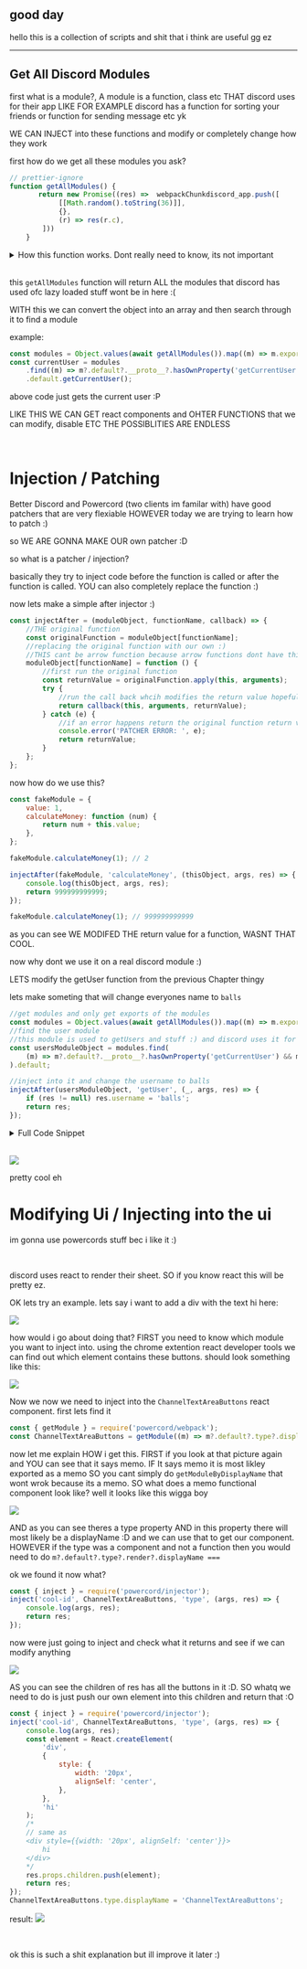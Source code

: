 ## good day

hello this is a collection of scripts and shit that i think are useful gg ez

---

<h2>Get All Discord Modules</h2>

first what is a module?, A module is a function, class etc THAT discord uses for their app
LIKE FOR EXAMPLE discord has a function for sorting your friends or function for sending message etc yk

WE CAN INJECT into these functions and modify or completely change how they work

first how do we get all these modules you ask?

```js
// prettier-ignore
function getAllModules() {
       return new Promise((res) =>  webpackChunkdiscord_app.push([
            [[Math.random().toString(36)]],
            {},
            (r) => res(r.c),
        ]))
    }
```

<details>
    <summary>How this function works. Dont really need to know, its not important
    </summary>
  
  so you might be confused on HOW this gets all the modules and rightfully so. Disocrd uses webpack to transplile and code split their web app AND THEY HAVE enabled the webpack jsonp thingy or in this case webpackchunkdiscord_app. i dont really understand it on a deep level but i do know that webpackChunkdiscord_app is how they emulate the import / export or module.exports thingy yk. IT is the modules object and thats where they store all the modules so other modules can import export stuff yk.

now why am i pussing all this shit? this wont do anything right it will just add it to the array right?
NO this push function is a wrapper over the original push function that allows us to insert modules into it
WHAT THIS MEANS is we can add our own module into this webpackChunk and then WE ARE bascially in the same enviroment as discords functions and modules. SO WE CAN IMPORT THEIR modules yk

heres the function that `webpackChunkdiscord_app.push` function
ofc i renamed some variables and refactored the minfied code to make it more readable

```js
// prettier-ignore
const wrappedPush = (push, args) => {
    //the arguments you passed for example: push([["id"], {}, (r) => {console.log(r)}])
    //ids will be ["id"], modules will be {} and the callback will be  (r) => {console.log(r)}
    const [ids, modules, callback] = args;
    if (ids.some((c) => 0 !== e[c])) {
        for (let module in modules) webpackMagic.o(modules, module) && (webpackMagic.m[module] = modules[module]);
        if (callback) var o = callback(webpackMagic);
    }
    push && push(args);
    for (let n = 0; n < ids.length; n++) {
        const id = ids[n];
        webpackMagic.o(e, id) && e[id] && e[id][0]();
        e[ids[n]] = 0;
    }
    return webpackMagic.O(o);
};
```

from this function we can see THEY GIVE us the webpack magic (which i dont understand how it works WHICH IS WHY i call it magic HEHEHE) AND THIS webpqack magic will HAVE ALL THE MODULES and ALL THE CHUNKS.
the callback we pass as the 3rd element in the array will give us the webpack magic (see line 8 of that code wrapper push function) and in the webpack magic theres a property that has the cache or all the functions that have been called or used / imported (i think.) this will be different for each web app but for discord the property is r.c or just c

The `modules` argument will be huge with many modules you can just look at discords minified code and see how big it is.

</details>

<br/>

this `getAllModules` function will return ALL the modules that discord has used
ofc lazy loaded stuff wont be in here :(

WITH this we can convert the object into an array and then search through it to find a module

example:

```js
const modules = Object.values(await getAllModules()).map((m) => m.exports);
const currentUser = modules
    .find((m) => m?.default?.__proto__?.hasOwnProperty('getCurrentUser') && m?.default?.__proto__?.hasOwnProperty('getUser'))
    .default.getCurrentUser();
```

above code just gets the current user :P

LIKE THIS WE CAN GET react components and OHTER FUNCTIONS that we can modify, disable ETC
THE POSSIBLITIES ARE ENDLESS

<br/>

# Injection / Patching

Better Discord and Powercord (two clients im familar with) have good patchers that are very flexiable HOWEVER today we are trying to learn how to patch :)

so WE ARE GONNA MAKE OUR own patcher :D

so what is a patcher / injection?

basically they try to inject code before the function is called or after the function is called. YOU can also completely replace the function :)

now lets make a simple after injector :)

```js
const injectAfter = (moduleObject, functionName, callback) => {
    //THE original function
    const originalFunction = moduleObject[functionName];
    //replacing the original function with our own :)
    //THIS cant be arrow function because arrow functions dont have this object :P
    moduleObject[functionName] = function () {
        //first run the original function
        const returnValue = originalFunction.apply(this, arguments);
        try {
            //run the call back whcih modifies the return value hopefully
            return callback(this, arguments, returnValue);
        } catch (e) {
            //if an error happens return the original function return value
            console.error('PATCHER ERROR: ', e);
            return returnValue;
        }
    };
};
```

now how do we use this?

```js
const fakeModule = {
    value: 1,
    calculateMoney: function (num) {
        return num + this.value;
    },
};

fakeModule.calculateMoney(1); // 2

injectAfter(fakeModule, 'calculateMoney', (thisObject, args, res) => {
    console.log(thisObject, args, res);
    return 999999999999;
});

fakeModule.calculateMoney(1); // 999999999999
```

as you can see WE MODIFED THE return value for a function, WASNT THAT COOL.

now why dont we use it on a real discord module :)

LETS modify the getUser function from the previous Chapter thingy

lets make someting that will change everyones name to `balls`

```js
//get modules and only get exports of the modules
const modules = Object.values(await getAllModules()).map((m) => m.exports);
//find the user module
//this module is used to getUsers and stuff :) and discord uses it for everything HEHEHHE HA
const usersModuleObject = modules.find(
    (m) => m?.default?.__proto__?.hasOwnProperty('getCurrentUser') && m?.default?.__proto__?.hasOwnProperty('getUser')
).default;

//inject into it and change the username to balls
injectAfter(usersModuleObject, 'getUser', (_, args, res) => {
    if (res != null) res.username = 'balls';
    return res;
});
```

<details>
    <summary> Full Code Snippet </summary>

```js
function getAllModules() {
    return new Promise((res) => webpackChunkdiscord_app.push([[[Math.random().toString(36)]], {}, (r) => res(r.c)]));
}
const injectAfter = (moduleObject, functionName, callback) => {
    //THE original function
    const originalFunction = moduleObject[functionName];
    //replacing the original function with our own :)
    //THIS cant be arrow function because arrow functions dont have this object :P
    moduleObject[functionName] = function () {
        //first run the original function
        const returnValue = originalFunction.apply(this, arguments);
        try {
            //run the call back whcih modifies the return value hopefully
            return callback(this, arguments, returnValue);
        } catch (e) {
            //if an error happens return the original function return value
            console.error('PATCHER ERROR: ', e);
            return returnValue;
        }
    };
};
//get modules and only get exports of the modules
const modules = Object.values(await getAllModules()).map((m) => m.exports);
//find the user module
//this module is used to getUsers and stuff :) and discord uses it for everything HEHEHHE HA
const usersModuleObject = modules.find(
    (m) => m?.default?.__proto__?.hasOwnProperty('getCurrentUser') && m?.default?.__proto__?.hasOwnProperty('getUser')
).default;

//inject into it and change the username to balls
injectAfter(usersModuleObject, 'getUser', (_, args, res) => {
    if (res != null) res.username = 'balls';
    return res;
});
```

</details>

<br />

![](https://i.imgur.com/Aop8bTX.png)

pretty cool eh

# Modifying Ui / Injecting into the ui

im gonna use powercords stuff bec i like it :)

<br />

discord uses react to render their sheet. SO if you know react this will be pretty ez.

OK lets try an example. lets say i want to add a div with the text hi here:

![](https://i.imgur.com/EYYzF94.png)

how would i go about doing that? FIRST you need to know which module you want to inject into. using the chrome extention react developer tools we can find out which element contains these buttons. should look something like this:

![](https://i.imgur.com/G4KCRzA.png)

Now we now we need to inject into the `ChannelTextAreaButtons` react component.
first lets find it

```js
const { getModule } = require('powercord/webpack');
const ChannelTextAreaButtons = getModule((m) => m?.default?.type?.displayName === 'ChannelTextAreaButtons', false);
```

now let me explain HOW i get this. FIRST if you look at that picture again and YOU can see that it says memo. IF It says memo it is most likley exported as a memo SO you cant simply do `getModuleByDisplayName` that wont wrok because its a memo. SO what does a memo functional component look like? well it looks like this wigga boy

![](https://i.imgur.com/auUdT5k.png)

AND as you can see theres a type property AND in this property there will most likely be a displayName :D and we can use that to get our component.
HOWEVER if the type was a component and not a function then you would need to do `m?.default?.type?.render?.displayName ===`

ok we found it now what?

```js
const { inject } = require('powercord/injector');
inject('cool-id', ChannelTextAreaButtons, 'type', (args, res) => {
    console.log(args, res);
    return res;
});
```

now were just going to inject and check what it returns and see if we can modify anything

![](https://i.imgur.com/OgrqH15.png)

AS you can see the children of res has all the buttons in it :D. SO whatq we need to do is just push our own element into this children and return that :O

```js
const { inject } = require('powercord/injector');
inject('cool-id', ChannelTextAreaButtons, 'type', (args, res) => {
    console.log(args, res);
    const element = React.createElement(
        'div',
        {
            style: {
                width: '20px',
                alignSelf: 'center',
            },
        },
        'hi'
    );
    /* 
    // same as
    <div style={{width: '20px', alignSelf: 'center'}}>
        hi
    </div>
    */
    res.props.children.push(element);
    return res;
});
ChannelTextAreaButtons.type.displayName = 'ChannelTextAreaButtons';
```

result:
![](https://i.imgur.com/QSgBWt6.png)

<br />

ok this is such a shit explanation but ill improve it later :)
